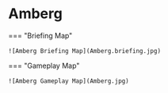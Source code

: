 # Amberg

=== "Briefing Map"

    ![Amberg Briefing Map](Amberg.briefing.jpg)

=== "Gameplay Map"

    ![Amberg Gameplay Map](Amberg.jpg)
